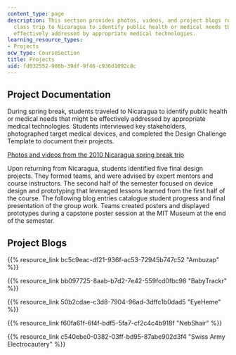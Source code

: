 ```yaml
---
content_type: page
description: This section provides photos, videos, and project blogs relating to a
  class trip to Nicaragua to identify public health or medical needs that might be
  effectively addressed by appropriate medical technologies.
learning_resource_types:
- Projects
ocw_type: CourseSection
title: Projects
uid: fd032552-908b-39df-9f46-c936d1092c8c
---
```


Project Documentation
---------------------

During spring break, students traveled to Nicaragua to identify public health or medical needs that might be effectively addressed by appropriate medical technologies. Students interviewed key stakeholders, photographed target medical devices, and completed the Design Challenge Template to document their projects.

[Photos and videos from the 2010 Nicaragua spring break trip](http://www.flickr.com/photos/37604991@N00/sets/72157624224956906/)

Upon returning from Nicaragua, students identified five final design projects. They formed teams, and were advised by expert mentors and course instructors. The second half of the semester focused on device design and prototyping that leveraged lessons learned from the first half of the course. The following blog entries catalogue student progress and final presentation of the group work. Teams created posters and displayed prototypes during a capstone poster session at the MIT Museum at the end of the semester.

Project Blogs
-------------

{{% resource_link bc5c9eac-df21-936f-ac53-72945b747c52 "Ambuzap" %}}

{{% resource_link bb097725-8aab-b7d2-7e42-559fcd0fbc98 "BabyTrackr" %}}

{{% resource_link 50b2cdae-c3d8-7904-96ad-3dffc1b0dad5 "EyeHeme" %}}

{{% resource_link f60fa61f-6f4f-bdf5-5fa7-cf2c4c4b918f "NebShair" %}}

{{% resource_link c540ebe0-0382-03ff-bd95-87abe902d3f4 "Swiss Army Electrocautery" %}}